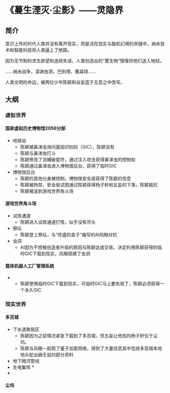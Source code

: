 # 《蔓生湮灭·尘影》——灵隐界

## 简介

意识上传的时代人类并没有离开现实，而是活在现实与脑机幻境的夹缝中，纳米技术和智能科技将人类逼上了绝路。

因为无节制的求生欲望和连续失误，人类创造出的“蔓生物”慢慢将他们送入地狱。

……纳米战争，深渊虫洞，巴别塔，戴森球……

人类文明的命运，被两位少年陈颖和谷妄蓝于无意之中改写。

## 大纲

### 虚拟世界

#### 国家虚拟历史博物馆2056分部

* 地铁站
  * 陈颖被鼻涕虫询问基因识别码（GIC），陈颖没有
  * 陈颖与鼻涕虫打斗
  * 陈颖修改了流幡破星符，通过注入攻击获得鼻涕虫的控制权
  * 陈颖通过鼻涕虫进入博物馆后台，获得了临时GIC
* 博物馆后台
  * 陈颖的其他分身被控制，博物馆安全层获得了陈颖的信息
  * 陈颖被拘禁，安全层试图通过陈颖获得杨子轩和五妄的下落，陈颖抵抗
  * 陈颖被送到游戏世界角斗场

#### 游戏世界角斗场

* 试炼通道
  * 陈颖进入试炼通道打怪，似乎没有尽头
* 祭坛
  * 陈颖登上祭坛，与“旺盛的盒子”编写的AI风眼对抗
* 虫洞
  * AI因为不想被创造者升级的原因与陈颖达成交易，决定利用陈颖获得的临时GIC下载到现实，风眼搭建了虫洞

#### 载体机器人工厂管理系统

* * 陈颖使用临时GIC下载到现实，可临时GIC马上要失效了，陈颖必须获得一个永久GIC

### 现实世界

#### 多百城

* 下水道聚居区
  * 陈颖因为之前情况紧急下载到了多百城，但五妄让他找的杨子轩位于尘坞。
  * 陈颖与风眼一起爬了量子加密网络，得到了大量信息其中包括多百城本地地头蛇出蜗壬鼠的部分资料
* 地下暗河管线
* 生电集阵
  * 
* 
#### 尘坞

